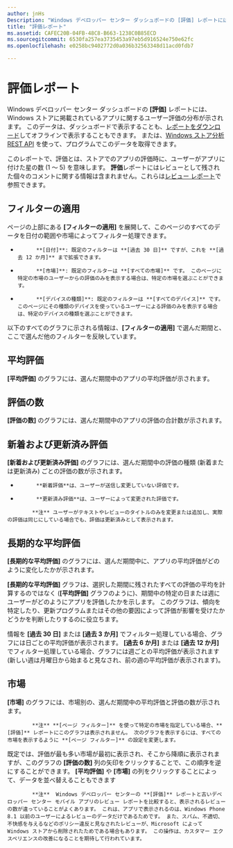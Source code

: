 ```yaml
---
author: jnHs
Description: "Windows デベロッパー センター ダッシュボードの [評価] レポートには、Windows ストアに掲載されているアプリに関するユーザー評価の分布が示されます。"
title: "評価レポート"
ms.assetid: CAFEC20B-04FB-48C8-B663-1238C0B85ECD
ms.sourcegitcommit: 6530fa257ea3735453a97eb5d916524e750e62fc
ms.openlocfilehash: e0258bc9402772d0a036b32563348d11acd0fdb7

---
```


# 評価レポート


Windows デベロッパー センター ダッシュボードの **[評価]** レポートには、Windows ストアに掲載されているアプリに関するユーザー評価の分布が示されます。 このデータは、ダッシュボードで表示することも、[レポートをダウンロード](download-analytic-reports.md)してオフラインで表示することもできます。 または、[Windows ストア分析 REST API](../monetize/access-analytics-data-using-windows-store-services.md) を使って、プログラムでこのデータを取得できます。

このレポートで、評価とは、ストアでのアプリの評価時に、ユーザーがアプリに付けた星の数 (1 ～ 5) を意味します。 **評価**レポートにはレビューとして残された個々のコメントに関する情報は含まれません。これらは[レビュー レポート](reviews-report.md)で参照できます。

## フィルターの適用


ページの上部にある **[フィルターの適用]** を展開して、このページのすべてのデータを日付の範囲や市場によってフィルター処理できます。

-   
            **[日付]**: 既定のフィルターは **[過去 30 日]** ですが、これを **[過去 12 か月]** まで拡張できます。
-   
            **[市場]**: 既定のフィルターは **[すべての市場]** です。 このページに特定の市場のユーザーからの評価のみを表示する場合は、特定の市場を選ぶことができます。
-   
            **[デバイスの種類]**: 既定のフィルターは **[すべてのデバイス]** です。 このページにその種類のデバイスを使っているユーザーによる評価のみを表示する場合は、特定のデバイスの種類を選ぶことができます。

以下のすべてのグラフに示される情報は、**[フィルターの適用]** で選んだ期間と、ここで選んだ他のフィルターを反映しています。

## 平均評価


**[平均評価]** のグラフには、選んだ期間中のアプリの平均評価が示されます。

## 評価の数


**[評価の数]** のグラフには、選んだ期間中のアプリの評価の合計数が示されます。

## 新着および更新済み評価


**[新着および更新済み評価]** のグラフには、選んだ期間中の評価の種類 (新着または更新済み) ごとの評価の数が示されます。

-   
            **新着評価**は、ユーザーが送信し変更していない評価です。
-   
            **更新済み評価**は、ユーザーによって変更された評価です。

>
            **注** ユーザーがテキストやレビューのタイトルのみを変更または追加し、実際の評価は同じにしている場合でも、評価は更新済みとして表示されます。

## 長期的な平均評価


**[長期的な平均評価]** のグラフには、選んだ期間中に、アプリの平均評価がどのように変化したかが示されます。

**[長期的な平均評価]** グラフは、選択した期間に残されたすべての評価の平均を計算するのではなく (**[平均評価]** グラフのように)、期間中の特定の日または週にユーザーがどのようにアプリを評価したかを示します。 このグラフは、傾向を特定したり、更新プログラムまたはその他の要因によって評価が影響を受けたかどうかを判断したりするのに役立ちます。

情報を **[過去 30 日]** または **[過去 3 か月]** でフィルター処理している場合、グラフには日ごとの平均評価が表示されます。 **[過去 6 か月]** または **[過去 12 か月]** でフィルター処理している場合、グラフには週ごとの平均評価が表示されます (新しい週は月曜日から始まると見なされ、前の週の平均評価が表示されます)。

## 市場


**[市場]** のグラフには、市場別の、選んだ期間中の平均評価と評価の数が示されます。

> 
            **注** **[ページ フィルター]** を使って特定の市場を指定している場合、**[評価]** レポートにこのグラフは表示されません。 次のグラフを表示するには、すべての市場を表示するように **[ページ フィルター]** の設定を変更します。

既定では、評価が最も多い市場が最初に表示され、そこから降順に表示されますが、このグラフの **[評価の数]** 列の矢印をクリックすることで、この順序を逆にすることができます。 **[平均評価]** や **[市場]** の列をクリックすることによって、データを並べ替えることもできます

> 
            **注**  Windows デベロッパー センターの **[評価]** レポートと古いデベロッパー センター モバイル アプリのレビュー レポートを比較すると、表示されるレビューの数が違っていることがよくあります。 これは、アプリで表示されるのは、Windows Phone 8.1 以前のユーザーによるレビューのデータだけであるためです。 また、スパム、不適切、不快感を与えるなどのポリシー違反と見なされたレビューが、Microsoft によって Windows ストアから削除されたためである場合もあります。 この操作は、カスタマー エクスペリエンスの改善になることを期待して行われています。

 

 



<!--HONumber=Jun16_HO4-->


